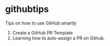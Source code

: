 # githubtips
Tips on how to use GitHub smartly
1. Create a GitHub PR Template
2. Learning how to auto-assign a PR on Github.